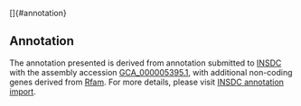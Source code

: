 []{#annotation}

Annotation
----------

The annotation presented is derived from annotation submitted to
[INSDC](http://www.insdc.org) with the assembly accession
[GCA\_000005395.1](http://www.ebi.ac.uk/ena/data/view/GCA_000005395.1),
with additional non-coding genes derived from
[Rfam](http://rfam.xfam.org/). For more details, please visit [INSDC
annotation
import](http://ensemblgenomes.org/info/data/insdc_annotation).
